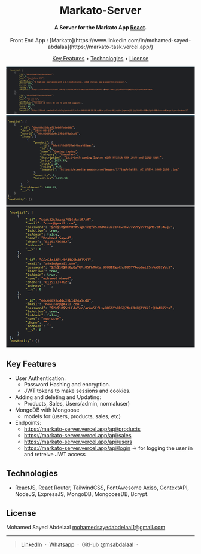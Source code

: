 <h1 align="center">Markato-Server</h1>

<h4 align="center">A Server for the Markato App <a href="https://react.dev/" target="_blank">React</a>.</h4>
<p align="center">Front End App : [Markato](https://www.linkedin.com/in/mohamed-sayed-abdalaa](https://markato-task.vercel.app/)</p>

<p align="center">
  <a href="#key-features">Key Features</a> •
  <a href="#Technologies">Technologies</a> •
  <a href="#license">License</a>
</p>

![screenshot](./public/Screenshot1.png) ![screenshot](./public/Screenshot2.png) ![screenshot](./public/Screenshot3.png)

## Key Features

* User Authentication.
  - Password Hashing and encryption.
  - JWT tokens to make sessions and cookies.
* Adding and deleting and Updating:
  - Products, Sales, Users(admin, normaluser)
* MongoDB with Mongoose
  - models for (users, products, sales, etc)
* Endpoints:
  - https://markato-server.vercel.app/api/products
  - https://markato-server.vercel.app/api/sales
  - https://markato-server.vercel.app/api/users
  - https://markato-server.vercel.app/api/login => for logging the user in and retreive JWT access

## Technologies

- ReactJS, React Router, TailwindCSS, FontAwesome Axiso, ContextAPI, NodeJS, ExpressJS, MongoDB, MongooseDB, Bcrypt.

## License

Mohamed Sayed Abdelaal mohamedsayedabdelaal1@gmail.com

---

> [LinkedIn](https://www.linkedin.com/in/mohamed-sayed-abdalaa) &nbsp;&middot;&nbsp; [Whatsapp](https://wa.me/+201151134462) &nbsp;&middot;&nbsp; GitHub [@msabdalaal](https://github.com/msabdalaal) &nbsp;&middot;&nbsp;

